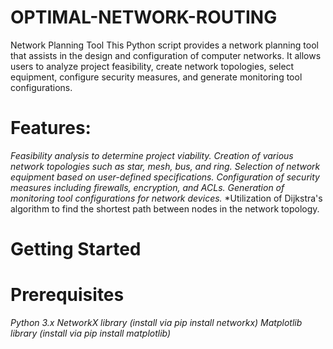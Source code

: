 # OPTIMAL-NETWORK-ROUTING
Network Planning Tool
This Python script provides a network planning tool that assists in the design and configuration of computer networks. It allows users to analyze project feasibility, create network topologies, select equipment, configure security measures, and generate monitoring tool configurations.

# Features:
*Feasibility analysis to determine project viability.*
*Creation of various network topologies such as star, mesh, bus, and ring.*
*Selection of network equipment based on user-defined specifications.*
*Configuration of security measures including firewalls, encryption, and ACLs.*
*Generation of monitoring tool configurations for network devices.*
*Utilization of Dijkstra's algorithm to find the shortest path between nodes in the network topology.

# Getting Started
  # Prerequisites
  *Python 3.x*
  *NetworkX library (install via pip install networkx)*
  *Matplotlib library (install via pip install matplotlib)*

